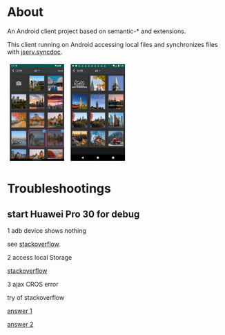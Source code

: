 # About

An Android client project based on semantic-* and extensions.

This client running on Android accessing local files and synchronizes files with [jserv.syncdoc](https://github.com/odys-z/semantic-jserv/tree/master/docsync.jserv).

<img src='docsphinx/res/01-img-picking.png' style="width: 9em; padding:0.4em"/>
<img src='docsphinx/res/02-images.png' style="width: 9em; padding:0.4em"/>

# Troubleshootings

## start Huawei Pro 30 for debug

1 adb device shows nothing

see [stackoverflow](https://stackoverflow.com/a/53887437/7362888).

2 access local Storage

[stackoverflow](https://stackoverflow.com/a/54342155/7362888)

3 ajax CROS error

try of stackoverflow

[answer 1](https://stackoverflow.com/a/10567914/7362888)

[answer 2](https://stackoverflow.com/a/54342155/7362888)
